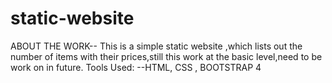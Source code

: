 # static-website
   ABOUT THE WORK--
            This is a simple static website ,which lists out the number of items with their prices,still this work at the 
            basic level,need to be work on in future.
   Tools Used:
          --HTML, CSS , BOOTSTRAP 4

